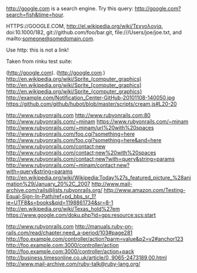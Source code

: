 http://google.com is a search engine.
Try this query: http://google.com?search=fish&time=hour.

HTTPS://GOOGLE.COM,
http://el.wikipedia.org/wiki/Τεχνολογία,
doi:10.1000/182,
git://github.com/foo/bar.git,
file:///Users/joe/joe.txt, and
mailto:someone@somedomain.com.

Use http: this is not a link!

Taken from rinku test suite:

(http://google.com).
(http://google.com.)
http://en.wikipedia.org/wiki/Sprite_(computer_graphics)
http://en.wikipedia.org/wiki/Sprite_[computer_graphics]
http://en.wikipedia.org/wiki/Sprite_{computer_graphics}
http://example.com/Notification_Center-GitHub-20101108-140050.jpg
https://github.com/github/hubot/blob/master/scripts/cream.js#L20-20

http://www.rubyonrails.com
http://www.rubyonrails.com:80
http://www.rubyonrails.com/~minam
https://www.rubyonrails.com/~minam
http://www.rubyonrails.com/~minam/url%20with%20spaces
http://www.rubyonrails.com/foo.cgi?something=here
http://www.rubyonrails.com/foo.cgi?something=here&and=here
http://www.rubyonrails.com/contact;new
http://www.rubyonrails.com/contact;new%20with%20spaces
http://www.rubyonrails.com/contact;new?with=query&string=params
http://www.rubyonrails.com/~minam/contact;new?with=query&string=params
http://en.wikipedia.org/wiki/Wikipedia:Today%27s_featured_picture_%28animation%29/January_20%2C_2007
http://www.mail-archive.com/rails@lists.rubyonrails.org/
http://www.amazon.com/Testing-Equal-Sign-In-Path/ref=pd_bbs_sr_1?ie=UTF8&s=books&qid=1198861734&sr=8-1
http://en.wikipedia.org/wiki/Texas_hold%27em
https://www.google.com/doku.php?id=gps:resource:scs:start

http://www.rubyonrails.com
http://manuals.ruby-on-rails.com/read/chapter.need_a-period/103#page281
http://foo.example.com/controller/action?parm=value&p2=v2#anchor123
http://foo.example.com:3000/controller/action
http://foo.example.com:3000/controller/action+pack
http://business.timesonline.co.uk/article/0,,9065-2473189,00.html
http://www.mail-archive.com/ruby-talk@ruby-lang.org/

